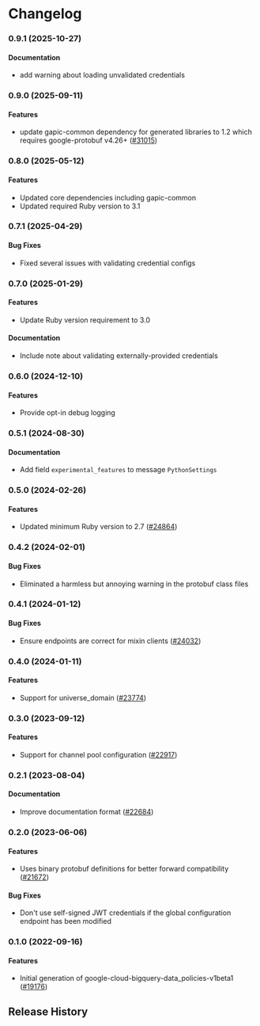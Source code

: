 # Changelog

### 0.9.1 (2025-10-27)

#### Documentation

* add warning about loading unvalidated credentials 

### 0.9.0 (2025-09-11)

#### Features

* update gapic-common dependency for generated libraries to 1.2 which requires google-protobuf v4.26+ ([#31015](https://github.com/googleapis/google-cloud-ruby/issues/31015)) 

### 0.8.0 (2025-05-12)

#### Features

* Updated core dependencies including gapic-common 
* Updated required Ruby version to 3.1 

### 0.7.1 (2025-04-29)

#### Bug Fixes

* Fixed several issues with validating credential configs 

### 0.7.0 (2025-01-29)

#### Features

* Update Ruby version requirement to 3.0 
#### Documentation

* Include note about validating externally-provided credentials 

### 0.6.0 (2024-12-10)

#### Features

* Provide opt-in debug logging 

### 0.5.1 (2024-08-30)

#### Documentation

* Add field `experimental_features` to message `PythonSettings` 

### 0.5.0 (2024-02-26)

#### Features

* Updated minimum Ruby version to 2.7 ([#24864](https://github.com/googleapis/google-cloud-ruby/issues/24864)) 

### 0.4.2 (2024-02-01)

#### Bug Fixes

* Eliminated a harmless but annoying warning in the protobuf class files 

### 0.4.1 (2024-01-12)

#### Bug Fixes

* Ensure endpoints are correct for mixin clients ([#24032](https://github.com/googleapis/google-cloud-ruby/issues/24032)) 

### 0.4.0 (2024-01-11)

#### Features

* Support for universe_domain ([#23774](https://github.com/googleapis/google-cloud-ruby/issues/23774)) 

### 0.3.0 (2023-09-12)

#### Features

* Support for channel pool configuration ([#22917](https://github.com/googleapis/google-cloud-ruby/issues/22917)) 

### 0.2.1 (2023-08-04)

#### Documentation

* Improve documentation format ([#22684](https://github.com/googleapis/google-cloud-ruby/issues/22684)) 

### 0.2.0 (2023-06-06)

#### Features

* Uses binary protobuf definitions for better forward compatibility ([#21672](https://github.com/googleapis/google-cloud-ruby/issues/21672)) 
#### Bug Fixes

* Don't use self-signed JWT credentials if the global configuration endpoint has been modified 

### 0.1.0 (2022-09-16)

#### Features

* Initial generation of google-cloud-bigquery-data_policies-v1beta1 ([#19176](https://github.com/googleapis/google-cloud-ruby/issues/19176)) 

## Release History
